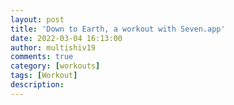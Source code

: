 ```yaml
---
layout: post
title: 'Down to Earth, a workout with Seven.app'
date: 2022-03-04 16:13:00
author: multishiv19
comments: true
category: [workouts]
tags: [Workout]
description: 
---
```


<div width='100%' class='strava-embed-placeholder' data-embed-type='activity' data-embed-id='6769723870'></div>
<script src='https://strava-embeds.com/embed.js'></script>
